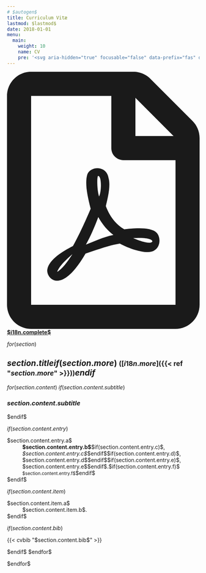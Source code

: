 ```yaml
---
# $autogen$
title: Curriculum Vitæ
lastmod: $lastmod$
date: 2018-01-01
menu:
  main:
    weight: 10
    name: CV
    pre: '<svg aria-hidden="true" focusable="false" data-prefix="fas" data-icon="portrait" class="svg-inline--fa fa-portrait fa-w-12" role="img" xmlns="http://www.w3.org/2000/svg" viewBox="0 0 384 512"><path fill="currentColor" d="M336 0H48C21.5 0 0 21.5 0 48v416c0 26.5 21.5 48 48 48h288c26.5 0 48-21.5 48-48V48c0-26.5-21.5-48-48-48zM192 128c35.3 0 64 28.7 64 64s-28.7 64-64 64-64-28.7-64-64 28.7-64 64-64zm112 236.8c0 10.6-10 19.2-22.4 19.2H102.4C90 384 80 375.4 80 364.8v-19.2c0-31.8 30.1-57.6 67.2-57.6h5c12.3 5.1 25.7 8 39.8 8s27.6-2.9 39.8-8h5c37.1 0 67.2 25.8 67.2 57.6v19.2z"></path></svg>'
---
```


<p class="lead"><strong><a href="cv.$lang$.pdf"><svg class="svg-inline--fa fa-file-pdf fa-w-12" aria-hidden="true" data-prefix="far" data-icon="file-pdf" role="img" xmlns="http://www.w3.org/2000/svg" viewBox="0 0 384 512" data-fa-i2svg=""><path fill="currentColor" d="M369.9 97.9L286 14C277 5 264.8-.1 252.1-.1H48C21.5 0 0 21.5 0 48v416c0 26.5 21.5 48 48 48h288c26.5 0 48-21.5 48-48V131.9c0-12.7-5.1-25-14.1-34zM332.1 128H256V51.9l76.1 76.1zM48 464V48h160v104c0 13.3 10.7 24 24 24h104v288H48zm250.2-143.7c-12.2-12-47-8.7-64.4-6.5-17.2-10.5-28.7-25-36.8-46.3 3.9-16.1 10.1-40.6 5.4-56-4.2-26.2-37.8-23.6-42.6-5.9-4.4 16.1-.4 38.5 7 67.1-10 23.9-24.9 56-35.4 74.4-20 10.3-47 26.2-51 46.2-3.3 15.8 26 55.2 76.1-31.2 22.4-7.4 46.8-16.5 68.4-20.1 18.9 10.2 41 17 55.8 17 25.5 0 28-28.2 17.5-38.7zm-198.1 77.8c5.1-13.7 24.5-29.5 30.4-35-19 30.3-30.4 35.7-30.4 35zm81.6-190.6c7.4 0 6.7 32.1 1.8 40.8-4.4-13.9-4.3-40.8-1.8-40.8zm-24.4 136.6c9.7-16.9 18-37 24.7-54.7 8.3 15.1 18.9 27.2 30.1 35.5-20.8 4.3-38.9 13.1-54.8 19.2zm131.6-5s-5 6-37.3-7.8c35.1-2.6 40.9 5.4 37.3 7.8z"></path></svg> $i18n.complete$</a></strong></p>

$for(section)$

## $section.title$$if(section.more)$ <small>([$i18n.more$]({{< ref "$section.more$" >}}))</small>$endif$

<dl class="row pl-3 mb-0">

$for(section.content)$
$if(section.content.subtitle)$
</dl>

### $section.content.subtitle$

<dl class="row pl-3 mb-0">
$endif$

$if(section.content.entry)$
<dt class="col-lg-2 col-sm-3">$section.content.entry.a$</dt>
<dd class="col-lg-10 col-sm-9"><strong>$section.content.entry.b$</strong>$if(section.content.entry.c)$, <em>$section.content.entry.c$</em>$endif$$if(section.content.entry.d)$, $section.content.entry.d$$endif$$if(section.content.entry.e)$, $section.content.entry.e$$endif$.$if(section.content.entry.f)$<br><small>$section.content.entry.f$</small>$endif$</dd>
$endif$

$if(section.content.item)$
<dt class="col-lg-2 col-sm-3">$section.content.item.a$</dt>
<dd class="col-lg-10 col-sm-9">$section.content.item.b$.</dd>
$endif$

$if(section.content.bib)$
</dl>
{{< cvbib "$section.content.bib$" >}}
<dl class="row pl-3 mb-0">
$endif$
$endfor$

</dl>
$endfor$
